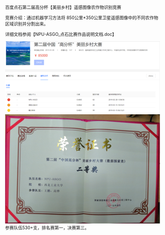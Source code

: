 百度点石第二届高分杯【美丽乡村】遥感图像农作物识别竞赛



竞赛介绍：通过机器学习方法将 850公里*350公里卫星遥感图像中的不同农作物区域识别并分割出来。

详细文档参阅【NPU-ASGO_点石比赛作品说明文档.doc】

![avatar](https://github.com/gao-ye/Competition/blob/master/baidu_gaofen-cup/pictures/Image%20055.png)
![avatar](https://github.com/gao-ye/Competition/blob/master/baidu_gaofen-cup/pictures/IMG_20190425_134150.jpg)
参赛队伍530+支，排名赛第一，决赛第三。
